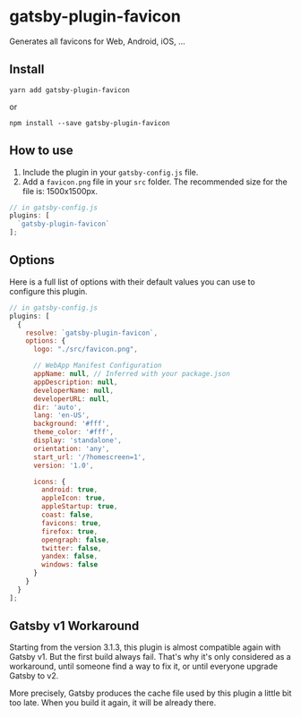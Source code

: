 # gatsby-plugin-favicon

Generates all favicons for Web, Android, iOS, ...

## Install

`yarn add gatsby-plugin-favicon`

or

`npm install --save gatsby-plugin-favicon`

## How to use

1. Include the plugin in your `gatsby-config.js` file.
2. Add a `favicon.png` file in your `src` folder. The recommended size for the
   file is: 1500x1500px.

```javascript
// in gatsby-config.js
plugins: [
  `gatsby-plugin-favicon`
];
```

## Options

Here is a full list of options with their default values you can use to configure this plugin.

```javascript
// in gatsby-config.js
plugins: [
  {
    resolve: `gatsby-plugin-favicon`,
    options: {
      logo: "./src/favicon.png",

      // WebApp Manifest Configuration
      appName: null, // Inferred with your package.json
      appDescription: null,
      developerName: null,
      developerURL: null,
      dir: 'auto',
      lang: 'en-US',
      background: '#fff',
      theme_color: '#fff',
      display: 'standalone',
      orientation: 'any',
      start_url: '/?homescreen=1',
      version: '1.0',

      icons: {
        android: true,
        appleIcon: true,
        appleStartup: true,
        coast: false,
        favicons: true,
        firefox: true,
        opengraph: false,
        twitter: false,
        yandex: false,
        windows: false
      }
    }
  }
];
```

## Gatsby v1 Workaround

Starting from the version 3.1.3, this plugin is almost compatible again with Gatsby v1. But the first build always fail. That's why it's only considered as a workaround, until someone find a way to fix it, or until everyone upgrade Gatsby to v2.

More precisely, Gatsby produces the cache file used by this plugin a little bit too late. When you build it again, it will be already there.

